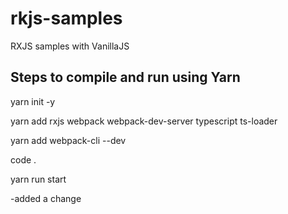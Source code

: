 # rkjs-samples
RXJS samples with VanillaJS

Steps to compile and run using Yarn
-----------------------------------
yarn init -y

yarn add rxjs webpack webpack-dev-server typescript ts-loader

yarn add webpack-cli --dev

code .   


yarn run start

-added a change
